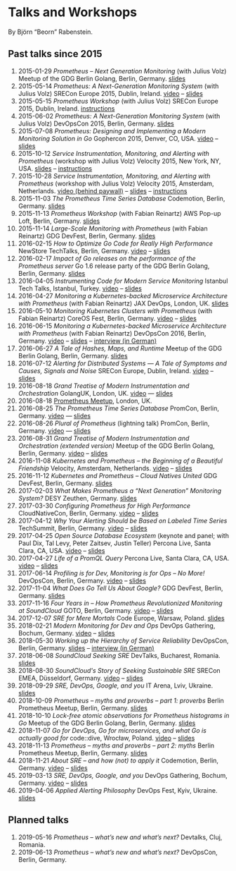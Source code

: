 # Talks and Workshops

By Björn “Beorn” Rabenstein.

## Past talks since 2015

1. 2015-01-29 _Prometheus – Next Generation Monitoring_ (with Julius Volz)
   Meetup of the GDG Berlin Golang, Berlin,
   Germany. [slides](https://docs.google.com/presentation/d/1Qhmkwed6jFOGYT0Puen9raJKvbqE5TdB7P0wen6idHM/edit?usp=sharing)
1. 2015-05-14 _Prometheus: A Next-Generation Monitoring System_ (with Julius
   Volz) SRECon Europe 2015, Dublin,
   Ireland. [video](https://www.usenix.org/conference/srecon15europe/program/presentation/rabenstein)
   –
   [slides](https://docs.google.com/presentation/d/1a4jCFoo6qfw0dy0ZTgomsDT978h2uwTJu4ZxtxD3NOw/edit?usp=sharing)
1. 2015-05-15 _Prometheus Workshop_ (with Julius Volz) SRECon Europe 2015,
   Dublin, Ireland. [instructions](https://goo.gl/AdnkCw)
1. 2015-06-02 _Prometheus: A Next-Generation Monitoring System_ (with Julius
   Volz) DevOpsCon 2015, Berlin,
   Germany. [slides](https://docs.google.com/presentation/d/1_gK4sTLiatDDCcef-yxyYu-_AJubCpRAnW-JowyW2Ac/edit?usp=sharing)
1. 2015-07-08 _Prometheus: Designing and Implementing a Modern Monitoring
   Solution in Go_ Gophercon 2015, Denver, CO,
   USA. [video](https://www.youtube.com/watch?v=1V7eJ0jN8-E) –
   [slides](https://docs.google.com/presentation/d/1a9Cdh1a_sXTPpvpxZ6VecYbhkTecm2w6L8RTd--jvWU/edit?usp=sharing)
1. 2015-10-12 _Service Instrumentation, Monitoring, and Alerting with
   Prometheus_ (workshop with Julius Volz) Velocity 2015, New York, NY,
   USA. [slides](https://docs.google.com/presentation/d/1NtE1ILYNkpWUaVxbeW9Kil3yMhjblkSnwDPXjnLq9Aw/edit?usp=sharing)
   – [instructions](https://github.com/juliusv/prometheus_workshop)
1. 2015-10-28 _Service Instrumentation, Monitoring, and Alerting with
   Prometheus_ (workshop with Julius Volz) Velocity 2015, Amsterdam,
   Netherlands. [video (behind paywall)](https://player.oreilly.com/videos/9781491928042)
   –
   [slides](https://docs.google.com/presentation/d/1NtE1ILYNkpWUaVxbeW9Kil3yMhjblkSnwDPXjnLq9Aw/edit?usp=sharing)
   – [instructions](https://github.com/juliusv/prometheus_workshop)
1. 2015-11-03 _The Prometheus Time Series Database_ Codemotion, Berlin,
   Germany. [slides](https://docs.google.com/presentation/d/1orKYrHEld9U81eT8p7VXaIJCvVX_2TbWt4neXeWFgU0/edit?usp=sharing)
1. 2015-11-13 _Prometheus Workshop_ (with Fabian Reinartz) AWS Pop-up Loft,
   Berlin, Germany. [slides](https://docs.google.com/presentation/d/1K9Q1QMV7X38O6a0JgXOB41skKet3Fw_-p9BcUBtG0Pc/edit?usp=sharing)
1. 2015-11-14 _Large-Scale Monitoring with Prometheus_ (with Fabian Reinartz)
   GDG DevFest, Berlin,
   Germany. [slides](https://docs.google.com/presentation/d/1Hkvi-nJXOmk9L377ZW8c_-QaxwbX43iXFe5VaOPP5sc/edit?usp=sharing)
1. 2016-02-15 _How to Optimize Go Code for Really High Performance_ NewStore
   TechTalks, Berlin,
   Germany. [video](https://www.youtube.com/watch?v=ZuQcbqYK0BY) –
   [slides](https://docs.google.com/presentation/d/1w1Wl7pchTIOruVGaTk80qOw-V7FgTU8uvDZRRuT5HFc/edit?usp=sharing)
1. 2016-02-17 _Impact of Go releases on the performance of the Prometheus
   server_ Go 1.6 release party of the GDG Berlin Golang, Berlin,
   Germany. [slides](https://docs.google.com/presentation/d/1t92LhhdcHEfeW-AVnFJ75sNH6F0N7Vua3lhAEscEKwE/edit?usp=sharing)
1. 2016-04-05 _Instrumenting Code for Modern Service Monitoring_ Istanbul Tech
   Talks, Istanbul, Turkey. [video](https://www.youtube.com/watch?v=ChXbplvyTqk) – [slides](https://docs.google.com/presentation/d/1fJWtrhqmPNN3ur2yN08sbmVF23VeKh_y6HKCArmRGxY/edit?usp=sharing)
1. 2016-04-27 _Monitoring a Kubernetes-backed Microservice Architecture with
   Prometheus_ (with Fabian Reinartz) JAX DevOps, London,
   UK. [slides](https://docs.google.com/presentation/d/12kdCqW0w1uNE81BXV79LTlWyBhuCzbi9yHr1zS8RUi4/edit?usp=sharing)
1. 2016-05-10 _Monitoring Kubernetes Clusters with Prometheus_ (with Fabian
   Reinartz) CoreOS Fest, Berlin,
   Germany. [video](https://www.youtube.com/watch?v=8bIxBtJQBzQ) – [slides](https://docs.google.com/presentation/d/1UgwbdB-cDqxBmjVQj4sSVQ5rNCL-M-F0l7Uy-hiy00Q/edit?usp=sharing)
1. 2016-06-15 _Monitoring a Kubernetes-backed Microservice Architecture with
   Prometheus_ (with Fabian Reinartz) DevOpsCon 2016, Berlin,
   Germany. [video](https://www.youtube.com/watch?v=HnN_HEwo3VY) – [slides](https://docs.google.com/presentation/d/1D-enDvx66pV0uHP2_5ey5-XSu9mZqVym3MukHz-Q8J8/edit?usp=sharing) – [interview (in German)](https://jaxenter.de/microservices-interview-soundcloud-43191)
1. 2016-06-27 _A Tale of Hashes, Maps, and Runtime_ Meetup of the GDG Berlin
   Golang, Berlin,
   Germany. [slides](https://docs.google.com/presentation/d/18dO-WJr_Qns-dAa6fqBhkCJV49s9MaflNWUPpeXAfDc/edit?usp=sharing)
1. 2016-07-12 _Alerting for Distributed Systems — A Tale of Symptoms and
   Causes, Signals and Noise_ SRECon Europe, Dublin,
   Ireland. [video](https://www.usenix.org/conference/srecon16europe/program/presentation/rabenstein) – [slides](https://docs.google.com/presentation/d/1l7YFQ_Cn21ex-xO6PvcyzfaeN7OoayonBRt3-u_17so/edit?usp=sharing)
1. 2016-08-18 _Grand Treatise of Modern Instrumentation and Orchestration_
   GolangUK, London, UK. [video](https://www.youtube.com/watch?v=HkEZ1LJ7kzQ&list=PLDWZ5uzn69eyh791ZTkEA9OaTxVpGY8_g) — [slides](https://docs.google.com/presentation/d/16VlcUg9vtAWmWQm9_4-b848jqqzPNKBLNMrW7Sc10Tg/edit?usp=sharing)
1. 2016-08-18 [Prometheus Meetup](http://www.meetup.com/Prometheus-London/events/232832512/), London, UK.
1. 2016-08-25 _The Prometheus Time Series Database_ PromCon, Berlin,
   Germany. [video](https://www.youtube.com/watch?v=HbnGSNEjhUc) — [slides](https://docs.google.com/presentation/d/1wWypnHI-GIZPO7xkk3ibEoG3gH1M_lUmCWIckxgajt0/edit?usp=sharing)
1. 2016-08-26 _Plural of Prometheus_ (lightning talk) PromCon, Berlin,
   Germany. [video](https://www.youtube.com/watch?v=B_CDeYrqxjQ) — [slides](https://docs.google.com/presentation/d/1D7BogOIa76-DgQMoyxpuPEgC3ojPdSnbu8K_cSPMjQo/edit?usp=sharing)
1. 2016-08-31 _Grand Treatise of Modern Instrumentation and Orchestration
   (extended version)_ Meetup of the GDG Berlin Golang, Berlin,
   Germany. [video](https://youtu.be/OwObdHKN-W0?t=5441) – [slides](https://docs.google.com/presentation/d/16VlcUg9vtAWmWQm9_4-b848jqqzPNKBLNMrW7Sc10Tg/edit?usp=sharing)
1. 2016-11-08 _Kubernetes and Prometheus – the Beginning of a Beautiful
   Friendship_ Velocity, Amsterdam, Netherlands. [video](https://www.oreilly.com/learning/kubernetes-and-prometheus-the-beginning-of-a-beautiful-friendship) – [slides](https://docs.google.com/presentation/d/19A6-qAyZXtArHklsYgF4dwBSV1gq7rYER5CxPrf8bXs/edit?usp=sharing)
1. 2016-11-12 _Kubernetes and Prometheus – Cloud Natives United_ GDG DevFest, Berlin, Germany. [slides](https://docs.google.com/presentation/d/1isjJ41sDJzEBbFCtFlWoqmHWx-YI3sxqb4CGQ3Tjy4Q/edit?usp=sharing)
1. 2017-02-03 _What Makes Prometheus a “Next Generation” Monitoring System?_ DESY Zeuthen, Germany. [slides](https://docs.google.com/presentation/d/1f2PNUi3vZnP_LiOAqzqWy0SSgC5xGgIHm9OB_Qsr1qE/edit?usp=sharing)
1. 2017-03-30 _Configuring Prometheus for High Performance_ CloudNativeCon, Berlin, Germany. [video](https://www.youtube.com/watch?v=hPC60ldCGm8) – [slides](https://docs.google.com/presentation/d/1AUgFJ_vadaO32pHOIId137eScJ5kmN3YFIhs9KwipCg/edit?usp=sharing)
1. 2017-04-12 _Why Your Alerting Should be Based on Labeled Time Series_ TechSummit, Berlin, Germany. [video](https://youtu.be/-oupSWjLmRc) – [slides](https://docs.google.com/presentation/d/1n9YwvRWPGBgIqHfmBKlJBw0hgCiiS187_aukKKpGbUA/edit?usp=sharing)
1. 2017-04-25 _Open Source Database Ecosystem_ (keynote and panel; with Paul Dix, Tal Levy, Peter Zaitsev, Justin Teller) Percona Live, Santa Clara, CA, USA. [video](https://youtu.be/7-vlmsWtGHc?t=1119) – [slides](https://docs.google.com/presentation/d/1wLw-6I7JPsbk_fJe6llsBgOyjknu29q9k4L-qldzcRY/edit?usp=sharing)
1. 2017-04-27 _Life of a PromQL Query_ Percona Live, Santa Clara, CA, USA. [video](https://www.youtube.com/watch?v=evPYwNzoltU) – [slides](https://docs.google.com/presentation/d/1fbgFkT6Zpe35vRF1Otnsur0DNOfyBujT_qWGDsWNWa4/edit?usp=sharing)
1. 2017-06-14 _Profiling is for Dev, Monitoring is for Ops – No More!_ DevOpsCon, Berlin, Germany. [video](https://www.youtube.com/watch?v=JcOfGQPSW6E) – [slides](https://docs.google.com/presentation/d/1HXpKro_vLLLmzjV48hktBoMBCudtjkUzAI5kFAhpCxo/edit?usp=sharing)
1. 2017-11-04 _What Does Go Tell Us About Google?_ GDG DevFest, Berlin, Germany. [slides](https://docs.google.com/presentation/d/1LYH4epujIfOIkiyS7AA2EzSY9tNeDcGdiAOfVKH-qRo/edit?usp=sharing)
1. 2017-11-16 _Four Years in – How Prometheus Revolutionized Monitoring at SoundCloud_ GOTO, Berlin, Germany. [video](https://www.youtube.com/watch?v=hhZrOHKIxLw) – [slides](https://docs.google.com/presentation/d/1hXnLK7hLi88c-uISpZAYDvhcynq9WEVJxWOBZTnLe5g/edit?usp=sharing)
1. 2017-12-07 _SRE for Mere Mortals_ Code Europe, Warsaw, Poland. [slides](https://docs.google.com/presentation/d/1tSCxZsnXsuYnG7yvunpKZDS7epjWSBEe16iU3ElMu6k/edit?usp=sharing)
1. 2018-02-21 _Modern Monitoring for Dev and Ops_ DevOps Gathering, Bochum, Germany. [video](https://www.youtube.com/watch?v=wHa_jb4NcuA) – [slides](https://docs.google.com/presentation/d/1zncbrCQRyqFmc0rNfJwc9jfLd0jaApvEUMD-JBC3lEY/edit?usp=sharing)
1. 2018-05-30 _Working up the Hierarchy of Service Reliability_ DevOpsCon, Berlin, Germany. [slides](https://docs.google.com/presentation/d/1AN343D8CJoZDY6tzNfqVz_JT7Hl0Nl5B9m2mKXRMN7Q/edit?usp=sharing) – [interview (in German)](https://jaxenter.de/site-reliability-engineering-interview-78032)
1. 2018-06-08 _SoundCloud Seeking SRE_ DevTalks, Bucharest, Romania. [slides](https://docs.google.com/presentation/d/1Zsv1WPBh0Wd-4A3LzpXNftQISEoiL73WR6WoL1JZLcI/edit?usp=sharing)
1. 2018-08-30 _SoundCloud's Story of Seeking Sustainable SRE_ SRECon EMEA, Düsseldorf, Germany. [video](https://www.usenix.org/conference/srecon18europe/presentation/rabenstein) – [slides](https://docs.google.com/presentation/d/1F4_OSkmMc5qdhNlzKZzWHH41adH14xo6jD0RcLHm8as/edit?usp=sharing)
1. 2018-09-29 _SRE, DevOps, Google, and you_ IT Arena, Lviv, Ukraine. [slides](https://docs.google.com/presentation/d/1g6zYQ3GU20c0YqzN5TTSzPSM3ysBYUKR5lXitvZY9SA/edit?usp=sharing)
1. 2018-10-09 _Prometheus – myths and proverbs – part 1: proverbs_ Berlin Prometheus Meetup, Berlin, Germany. [slides](https://docs.google.com/presentation/d/132VaYPCf8-nGC7tdGoVLgj_ZhxkK29sMnC4mZG5bQj0/edit?usp=sharing)
1. 2018-10-10 _Lock-free atomic observations for Prometheus histograms in Go_ Meetup of the GDG Berlin Golang, Berlin, Germany. [slides](https://docs.google.com/presentation/d/1rIkb2srr0pah4FuT9AcjqIkUlz1Mh89vkPpTF-S4y2s/edit?usp=sharing)
1. 2018-11-07 _Go for DevOps, Go for microservices, and what Go is actually good for_ code::dive, Wrocław, Poland. [video](https://www.youtube.com/watch?v=mUfiZ4f9-uw) – [slides](https://docs.google.com/presentation/d/1BVakvlMObxIEd0186JTiLDTbMHoVyFXnM6_XW6Y3Ed8/edit?usp=sharing)
1. 2018-11-13 _Prometheus – myths and proverbs – part 2: myths_ Berlin Prometheus Meetup, Berlin, Germany. [slides](https://docs.google.com/presentation/d/1cpM-BM7Le6Ggq6tYtyAzhYUoxW4-QE2HnVURiirfEBg/edit?usp=sharing)
1. 2018-11-21 _About SRE – and how (not) to apply it_ Codemotion, Berlin, Germany. [video](https://www.youtube.com/watch?v=vF6ajM3P_wM) – [slides](https://docs.google.com/presentation/d/12NYJw3cLJaGnr87c4z3zO8XAxqteiXOtCqS8QyGr1Mc/edit?usp=sharing)
1. 2019-03-13 _SRE, DevOps, Google, and you_ DevOps Gathering, Bochum, Germany. [video](https://www.youtube.com/watch?v=q_6Ln8VR96c) – [slides](https://docs.google.com/presentation/d/1cf9mMSFXQdGff22tj1M0Pi7LOnxOCtsp6sVIitcStnE/edit?usp=sharing)
1. 2019-04-06 _Applied Alerting Philosophy_ DevOps Fest, Kyiv, Ukraine. [slides](https://docs.google.com/presentation/d/1JNSY4rohwG4REocNCXSg2njj4xSt2iZw81etJN3_uCE/edit?usp=sharing)

## Planned talks

1. 2019-05-16 _Prometheus – what’s new and what’s next?_ Devtalks, Cluj, Romania.
1. 2019-06-13 _Prometheus – what’s new and what’s next?_ DevOpsCon, Berlin, Germany.
